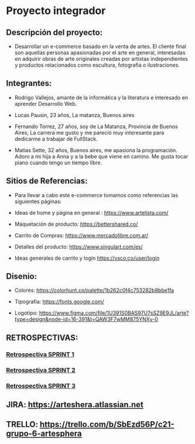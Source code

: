 # Proyecto integrador

## Descripción del proyecto:

- Desarrollar un e-commerce basado en la venta de artes. El cliente final son aquellas personas apasionadas por el arte en general, interesadas en adquirir obras de arte originales creadas por artistas independientes y productos relacionados como escultura, fotografia o ilustraciones.

## Integrantes:

- Rodrigo Vallejos, amante de la informática y la literatura e interesado en aprender Desarrollo Web.

- Lucas Pausin, 23 años, La matanza, Buenos aires

- Fernando Torrez, 27 años, soy de La Matanza, Provincia de Buenos Aires, La carrera me gusto y me pareció muy interesante para dedicarme a trabajar de FullStack.

- Matias Sette, 32 años, Buenos aires, me apasiona la programación. Adoro a mi hija a Anna y a la bebe que viene en camino. Me gusta tocar piano cuando tengo un tiempo libre.

## Sitios de Referencias:

- Para llevar a cabo este e-commerce tomamos como referencias las siguientes páginas:

- Ideas de home y página en general : https://www.artelista.com/

- Maquetación de producto: https://bettershared.co/

- Carrito de Compras: https://www.mercadolibre.com.ar/

- Detalles del producto: https://www.singulart.com/es/

- Ideas generales de carrito y login https://vsco.co/user/login

## Disenio:

- Colores: https://colorhunt.co/palette/1b262c0f4c753282b8bbe1fa

- Tipografia: https://fonts.google.com/

- Logotipo: https://www.figma.com/file/1U391S0BAS97U7sSZ9E9JL/arte?type=design&node-id=16-391&t=QAW3F7wMM875YNXy-0

## RETROSPECTIVAS:
### [Retrospectiva SPRINT 1](https://github.com/x-Fenix-x/C21-Grupo6-Artesphera/blob/retrospectivas/retro1.jpeg)
### [Retrospectiva SPRINT 2](https://github.com/x-Fenix-x/C21-Grupo6-Artesphera/blob/retrospectivas/retro2.MD)
### [Retrospectiva SPRINT 3](https://github.com/x-Fenix-x/C21-Grupo6-Artesphera/blob/retrospectivas/retro3.MD)

## JIRA: https://arteshera.atlassian.net

## TRELLO: https://trello.com/b/SbEzd56P/c21-grupo-6-artesphera